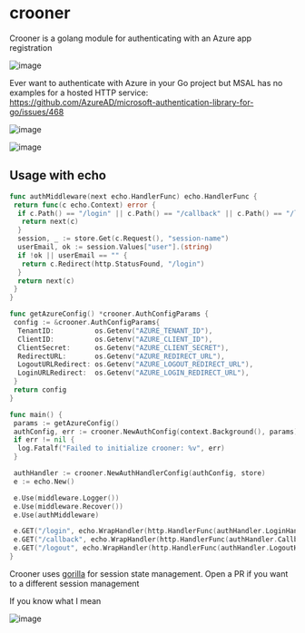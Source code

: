 # crooner

Crooner is a golang module for authenticating with an Azure app registration

![image](https://github.com/catgoose/crooner/blob/41cd66a9a377448bb5fe7fdae11ec944de53835f/crooner.png)

Ever want to authenticate with Azure in your Go project but MSAL has no
examples for a hosted HTTP service: <https://github.com/AzureAD/microsoft-authentication-library-for-go/issues/468>

![image](https://github.com/catgoose/crooner/blob/41cd66a9a377448bb5fe7fdae11ec944de53835f/be_here.png)

![image](https://github.com/catgoose/crooner/blob/4be4936dedb862dfe0754cb61f26795ca97b3c7d/it_sucks.png)

## Usage with echo

```go
func authMiddleware(next echo.HandlerFunc) echo.HandlerFunc {
 return func(c echo.Context) error {
  if c.Path() == "/login" || c.Path() == "/callback" || c.Path() == "/logout" {
   return next(c)
  }
  session, _ := store.Get(c.Request(), "session-name")
  userEmail, ok := session.Values["user"].(string)
  if !ok || userEmail == "" {
   return c.Redirect(http.StatusFound, "/login")
  }
  return next(c)
 }
}

func getAzureConfig() *crooner.AuthConfigParams {
 config := &crooner.AuthConfigParams{
  TenantID:          os.Getenv("AZURE_TENANT_ID"),
  ClientID:          os.Getenv("AZURE_CLIENT_ID"),
  ClientSecret:      os.Getenv("AZURE_CLIENT_SECRET"),
  RedirectURL:       os.Getenv("AZURE_REDIRECT_URL"),
  LogoutURLRedirect: os.Getenv("AZURE_LOGOUT_REDIRECT_URL"),
  LoginURLRedirect:  os.Getenv("AZURE_LOGIN_REDIRECT_URL"),
 }
 return config
}

func main() {
 params := getAzureConfig()
 authConfig, err := crooner.NewAuthConfig(context.Background(), params)
 if err != nil {
  log.Fatalf("Failed to initialize crooner: %v", err)
 }

 authHandler := crooner.NewAuthHandlerConfig(authConfig, store)
 e := echo.New()

 e.Use(middleware.Logger())
 e.Use(middleware.Recover())
 e.Use(authMiddleware)

 e.GET("/login", echo.WrapHandler(http.HandlerFunc(authHandler.LoginHandler())))
 e.GET("/callback", echo.WrapHandler(http.HandlerFunc(authHandler.CallbackHandler())))
 e.GET("/logout", echo.WrapHandler(http.HandlerFunc(authHandler.LogoutHandler())))
}
```

Crooner uses [gorilla](https://gorilla.github.io/) for session state management.
Open a PR if you want to a different session management

If you know what I mean

![image](https://github.com/catgoose/crooner/blob/4be4936dedb862dfe0754cb61f26795ca97b3c7d/sloppy.png)
